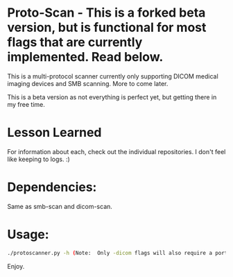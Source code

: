Proto-Scan - This is a forked beta version, but is functional for most flags that are currently implemented.  Read below.
========
This is a multi-protocol scanner currently only supporting DICOM medical imaging devices and SMB scanning.  More to come later.

This is a beta version as not everything is perfect yet, but getting there in my free time.

Lesson Learned
===

For information about each, check out the individual repositories.  I don't feel like keeping to logs.  :)

Dependencies:
=============

Same as smb-scan and dicom-scan.

Usage:
======

```bash
./protoscanner.py -h (Note:  Only -dicom flags will also require a port.)
```


Enjoy.
